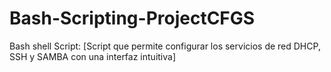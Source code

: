 # Bash-Scripting-ProjectCFGS
Bash shell Script: [Script que permite configurar los servicios de red DHCP, SSH y SAMBA con una interfaz intuitiva]
